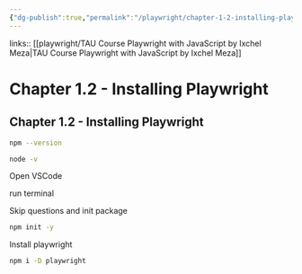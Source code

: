 ```yaml
---
{"dg-publish":true,"permalink":"/playwright/chapter-1-2-installing-playwright/","tags":["playwright"],"created":"","updated":""}
---
```


links:: [[playwright/TAU Course Playwright with JavaScript by Ixchel Meza\|TAU Course Playwright with JavaScript by Ixchel Meza]]

# Chapter 1.2 - Installing Playwright

## Chapter 1.2 - Installing Playwright

```bash
npm --version
```

```bash
node -v
```

Open VSCode

run terminal

Skip questions and init package

```bash
npm init -y
```

Install playwright

```bash
npm i -D playwright 
```